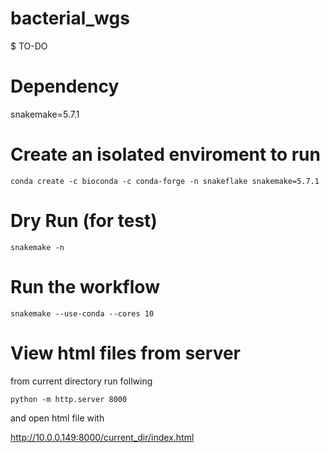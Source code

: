 # bacterial_wgs

$ TO-DO

# Dependency
snakemake=5.7.1

# Create an isolated enviroment to run
 ```
 conda create -c bioconda -c conda-forge -n snakeflake snakemake=5.7.1
 ```

# Dry Run (for test)
```
snakemake -n 
```

# Run the workflow
```
snakemake --use-conda --cores 10
```

# View html files from server

from current directory run follwing
```
python -m http.server 8000
```
and open html file with

http://10.0.0.149:8000/current_dir/index.html